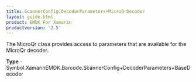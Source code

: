 ```yaml
---
title: ScannerConfig.DecoderParameters+MicroQrDecoder
layout: guide.html
product: EMDK For Xamarin 
productversion: '2.5' 
---
```

The MicroQr class provides access to parameters that are available for the MicroQr decoder.

**Type** - Symbol.XamarinEMDK.Barcode.ScannerConfig+DecoderParameters+BaseDecoder

